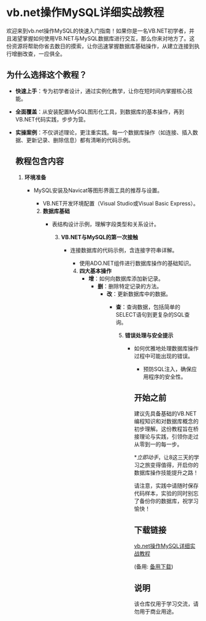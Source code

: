 # vb.net操作MySQL详细实战教程

欢迎来到vb.net操作MySQL的快速入门指南！如果你是一名VB.NET初学者，并且渴望掌握如何使用VB.NET与MySQL数据库进行交互，那么你来对地方了。这份资源将帮助你省去数日的摸索，让你迅速掌握数据库基础操作，从建立连接到执行增删改查，一应俱全。

## 为什么选择这个教程？

- **快速上手**：专为初学者设计，通过实例化教学，让你在短时间内掌握核心技能。
- **全面覆盖**：从安装配置MySQL图形化工具，到数据库的基本操作，再到VB.NET代码实践，步步为营。
- **实操案例**：不仅讲述理论，更注重实践。每一个数据库操作（如连接、插入数据、更新记录、删除信息）都有清晰的代码示例。

  ## 教程包含内容

  1. **环境准备**
     - MySQL安装及Navicat等图形界面工具的推荐与设置。
        - VB.NET开发环境配置（Visual Studio或Visual Basic Express）。

        2. **数据库基础**
           - 表结构设计示例，理解字段类型和关系设计。

              3. **VB.NET与MySQL的第一次接触**
                 - 连接数据库的代码示例，含连接字符串详解。
                    - 使用ADO.NET组件进行数据库操作的基础知识。

                    4. **四大基本操作**
                       - **增**：如何向数据库添加新记录。
                          - **删**：删除特定记录的方法。
                             - **改**：更新数据库中的数据。
                                - **查**：查询数据，包括简单的SELECT语句到更复杂的SQL查询。

                                   5. **错误处理与安全提示**
                                      - 如何优雅地处理数据库操作过程中可能出现的错误。
                                         - 预防SQL注入，确保应用程序的安全性。

                                         ## 开始之前

                                         建议先具备基础的VB.NET编程知识和对数据库概念的初步理解。这份教程旨在桥接理论与实践，引领你走过从零到一的每一步。

                                         **立即动手*，让8这三天的学习之旅变得值得，开启你的数据库操作技能提升之路！

                                         请注意，实践中请随时保存代码样本，实验的同时别忘了备份你的数据库，祝学习愉快！

                                         ## 下载链接
                                         [vb.net操作MySQL详细实战教程](https://pan.quark.cn/s/f789e56132d3) 

                                         (备用: [备用下载](https://pan.baidu.com/s/1V-ikREkezl5Jgh5VqL-aXQ?pwd=1234))

                                         ## 说明

                                         该仓库仅用于学习交流，请勿用于商业用途。
